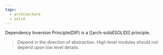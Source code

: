 ```yaml
---
tags:
  - architecture
  - solid
---
```

Dependency Inversion Principle(DIP) is a [[arch-solid|SOLID]] principle.

> Depend in the direction of abstraction. High level modules should not depend upon low level details.